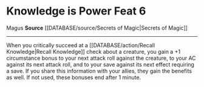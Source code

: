 ﻿---
actions: null
cost: null
element: null
feat: Knowledge is Power
frequency: null
heighten_level: null
id: '2861'
level: '6'
name: Knowledge is Power
prerequisite: null
rarity: Common
requirement: null
rus_type_level: null
school: null
source: '[[DATABASE/source/Secrets of Magic|Secrets of Magic]]'
subcategory: null
trait:
- '[[DATABASE/trait/Magus|Magus]]'
trigger: null
type: Feat

---
# Knowledge is Power <span class="item-type">Feat 6</span>

<span class="item-trait">Magus</span>
**Source** [[DATABASE/source/Secrets of Magic|Secrets of Magic]]

---
When you critically succeed at a [[DATABASE/action/Recall Knowledge|Recall Knowledge]] check about a creature, you gain a +1 circumstance bonus to your next attack roll against the creature, to your AC against its next attack roll, and to your save against its next effect requiring a save. If you share this information with your allies, they gain the benefits as well. If not used, these bonuses end after 1 minute.
